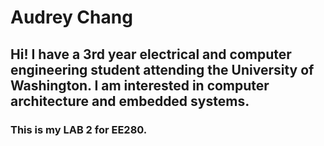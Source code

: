 # Audrey Chang
## Hi! I have a 3rd year electrical and computer engineering student attending the University of Washington. I am interested in computer architecture and embedded systems. 
### This is my LAB 2 for EE280. 